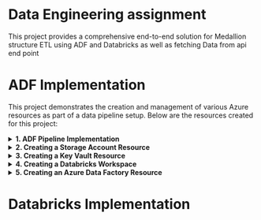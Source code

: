 # Data Engineering assignment
This project provides a comprehensive end-to-end solution for Medallion structure ETL using ADF and Databricks as well as fetching Data from api end point




# ADF Implementation

This project demonstrates the creation and management of various Azure resources as part of a data pipeline setup. Below are the resources created for this project:

<details>
  <summary><strong>1. ADF Pipeline Implementation</strong></summary>

  ### Creating Parent Pipeline
  ![Creating Parent Pipeline](https://github.com/shamsaravaiah/DE-assignment-implementation/blob/main/ADF%20implementation/Screenshots/parent%20pipeline.png)
  In the parent pipeline, I iteratate over the sales-view-devtst container to get the metadata at the container level, which will result in the folders [customer, product, sales store] as child items
  the will be passed into the execute pipeline activity which runs the child pipleline. 
  ### Creating Child Pipeline
  ![Creating Child Pipeline](https://github.com/shamsaravaiah/DE-assignment-implementation/blob/main/ADF%20implementation/Screenshots/child%20pipeline.png)
  The child pipeline takes the current item in the forEach actiity and passes into the pipeline level parameter that I have configured for the child Pipeline.
  The current folder is passed to the getMetadata activity insdie the forEach activity of the child pipeline which results in an array of child items as lastModified date and file name
  ### Inside forEach Activity in Child Pipeline
  ![Inside forEach Activity in Child Pipeline](https://github.com/shamsaravaiah/DE-assignment-implementation/blob/main/ADF%20implementation/Screenshots/inside%20forEach%20activity%20of%20child%20pipeline.png)
  I have assigned a pipeline level variable and assigned an old date value. Inside the forEach activity of the child pipeline I compare the data variable with the lastModified of the current file, if greater I swap the date variable with lastModified to
  preserve the latest date. I then assign the filename to a variable using Setvariable activity
  Then i copy the file to the destination using the lastet file name using the copyData activity

</details>
  
  
</details>

<details>
  <summary><strong>2. Creating a Storage Account Resource</strong></summary>
  
  ![Created Storage Account Resource](https://github.com/shamsaravaiah/Azure-Data-Pipeline/blob/main/Screen%20shots/created%20storage%20account%20resource.png)
  
</details>

<details>
  <summary><strong>3. Creating a Key Vault Resource</strong></summary>
  
  ![Created Key Vault Resource](https://github.com/shamsaravaiah/Azure-Data-Pipeline/blob/main/Screen%20shots/created%20key%20vault%20resource.png)
  
</details>

<details>
  <summary><strong>4. Creating a Databricks Workspace</strong></summary>
  
  ![Created Databricks Workspace](https://github.com/shamsaravaiah/Azure-Data-Pipeline/blob/main/Screen%20shots/created%20Databricks%20workspace.png)
  
</details>

<details>
  <summary><strong>5. Creating an Azure Data Factory Resource</strong></summary>
  
  ![Created Azure Data Factory Resource](https://github.com/shamsaravaiah/Azure-Data-Pipeline/blob/main/Screen%20shots/created%20ADF%20resource.png)
  
</details>


# Databricks Implementation


